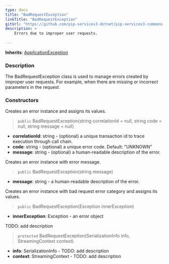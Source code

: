 ```yaml
---
type: docs
title: "BadRequestException"
linkTitle: "BadRequestException"
gitUrl: "https://github.com/pip-services3-dotnet/pip-services3-commons-dotnet"
description: >
    Errors due to improper user requests. 
    
---
```


**Inherits**: [ApplicationException](../application_exception)

### Description

The BadRequestException class is used to manage errors created by improper user requests. For example, when there are missing or incorrect parameters in the request.

### Constructors
Creates an error instance and assigns its values.

> `public` BadRequestException(string correlationId = null, string code = null, string message = null)

- **correlationId**: string - (optional) a unique transaction id to trace execution through call chain.
- **code**: string - (optional) a unique error code. Default: "UNKNOWN"
- **message**: string - (optional) a human-readable description of the error.


Creates an error instance with error message.

> `public` BadRequestException(string message)

- **message**: string - a human-readable description of the error.


Creates an error instance with bad request error category and assigns its values.

> `public` BadRequestException(Exception innerException)

- **innerException**: Exception - an error object


TODO: add description

> `protected` BadRequestException(SerializationInfo info, StreamingContext context)

- **info**: SerializationInfo - TODO: add description
- **context**: StreamingContext - TODO: add description